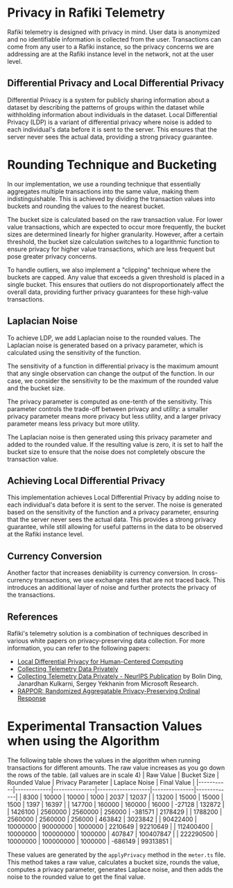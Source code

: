 # Privacy in Rafiki Telemetry

Rafiki telemetry is designed with privacy in mind. User data is anonymized and no identifiable information is collected from the user. Transactions can come from any user to a Rafiki instance, so the privacy concerns we are addressing are at the Rafiki instance level in the network, not at the user level.

## Differential Privacy and Local Differential Privacy

Differential Privacy is a system for publicly sharing information about a dataset by describing the patterns of groups within the dataset while withholding information about individuals in the dataset. Local Differential Privacy (LDP) is a variant of differential privacy where noise is added to each individual's data before it is sent to the server. This ensures that the server never sees the actual data, providing a strong privacy guarantee.

# Rounding Technique and Bucketing

In our implementation, we use a rounding technique that essentially aggregates multiple transactions into the same value, making them indistinguishable. This is achieved by dividing the transaction values into buckets and rounding the values to the nearest bucket.

The bucket size is calculated based on the raw transaction value. For lower value transactions, which are expected to occur more frequently, the bucket sizes are determined linearly for higher granularity. However, after a certain threshold, the bucket size calculation switches to a logarithmic function to ensure privacy for higher value transactions, which are less frequent but pose greater privacy concerns.

To handle outliers, we also implement a "clipping" technique where the buckets are capped. Any value that exceeds a given threshold is placed in a single bucket. This ensures that outliers do not disproportionately affect the overall data, providing further privacy guarantees for these high-value transactions.

## Laplacian Noise

To achieve LDP, we add Laplacian noise to the rounded values. The Laplacian noise is generated based on a privacy parameter, which is calculated using the sensitivity of the function.

The sensitivity of a function in differential privacy is the maximum amount that any single observation can change the output of the function. In our case, we consider the sensitivity to be the maximum of the rounded value and the bucket size.

The privacy parameter is computed as one-tenth of the sensitivity. This parameter controls the trade-off between privacy and utility: a smaller privacy parameter means more privacy but less utility, and a larger privacy parameter means less privacy but more utility.

The Laplacian noise is then generated using this privacy parameter and added to the rounded value. If the resulting value is zero, it is set to half the bucket size to ensure that the noise does not completely obscure the transaction value.

## Achieving Local Differential Privacy

This implementation achieves Local Differential Privacy by adding noise to each individual's data before it is sent to the server. The noise is generated based on the sensitivity of the function and a privacy parameter, ensuring that the server never sees the actual data. This provides a strong privacy guarantee, while still allowing for useful patterns in the data to be observed at the Rafiki instance level.

## Currency Conversion

Another factor that increases deniability is currency conversion. In cross-currency transactions, we use exchange rates that are not traced back. This introduces an additional layer of noise and further protects the privacy of the transactions.

## References

Rafiki's telemetry solution is a combination of techniques described in various white papers on privacy-preserving data collection. For more information, you can refer to the following papers:

- [Local Differential Privacy for Human-Centered Computing](https://proceedings.neurips.cc/paper_files/paper/2017/file/253614bbac999b38b5b60cae531c4969-Paper.pdf)
- [Collecting Telemetry Data Privately](https://www.microsoft.com/en-us/research/blog/collecting-telemetry-data-privately/)
- [Collecting Telemetry Data Privately - NeurIPS Publication](https://proceedings.neurips.cc/paper_files/paper/2017/file/253614bbac999b38b5b60cae531c4969-Paper.pdf) by Bolin Ding, Janardhan Kulkarni, Sergey Yekhanin from Microsoft Research.
- [RAPPOR: Randomized Aggregatable Privacy-Preserving Ordinal Response](https://static.googleusercontent.com/media/research.google.com/en//pubs/archive/42852.pdf)

# Experimental Transaction Values when using the Algorithm

The following table shows the values in the algorithm when running transactions for different amounts. The raw value increases as you go down the rows of the table.
(all values are in scale 4)
| Raw Value | Bucket Size | Rounded Value | Privacy Parameter | Laplace Noise | Final Value |
|-----------|-------------|---------------|-------------------|---------------|-------------|
| 8300 | 10000 | 10000 | 1000 | 2037 | 12037 |
| 13200 | 15000 | 15000 | 1500 | 1397 | 16397 |
| 147700 | 160000 | 160000 | 16000 | -27128 | 132872 |
| 1426100 | 2560000 | 2560000 | 256000 | -381571 | 2178429 |
| 1788200 | 2560000 | 2560000 | 256000 | 463842 | 3023842 |
| 90422400 | 10000000 | 90000000 | 1000000 | 2210649 | 92210649 |
| 112400400 | 10000000 | 100000000 | 1000000 | 407847 | 100407847 |
| 222290500 | 10000000 | 100000000 | 1000000 | -686149 | 99313851 |

These values are generated by the `applyPrivacy` method in the `meter.ts` file. This method takes a raw value, calculates a bucket size, rounds the value, computes a privacy parameter, generates Laplace noise, and then adds the noise to the rounded value to get the final value.
